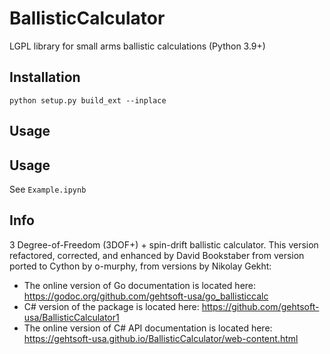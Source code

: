 # BallisticCalculator
LGPL library for small arms ballistic calculations (Python 3.9+)

Installation
------------
```python setup.py build_ext --inplace```

## Usage

Usage
------------
See ```Example.ipynb```


Info
-----
3 Degree-of-Freedom (3DOF+) + spin-drift ballistic calculator.  This version refactored, corrected, and enhanced by David Bookstaber
from version ported to Cython by o-murphy, from versions by Nikolay Gekht:

* The online version of Go documentation is located here: https://godoc.org/github.com/gehtsoft-usa/go_ballisticcalc
* C# version of the package is located here: https://github.com/gehtsoft-usa/BallisticCalculator1
* The online version of C# API documentation is located here: https://gehtsoft-usa.github.io/BallisticCalculator/web-content.html
